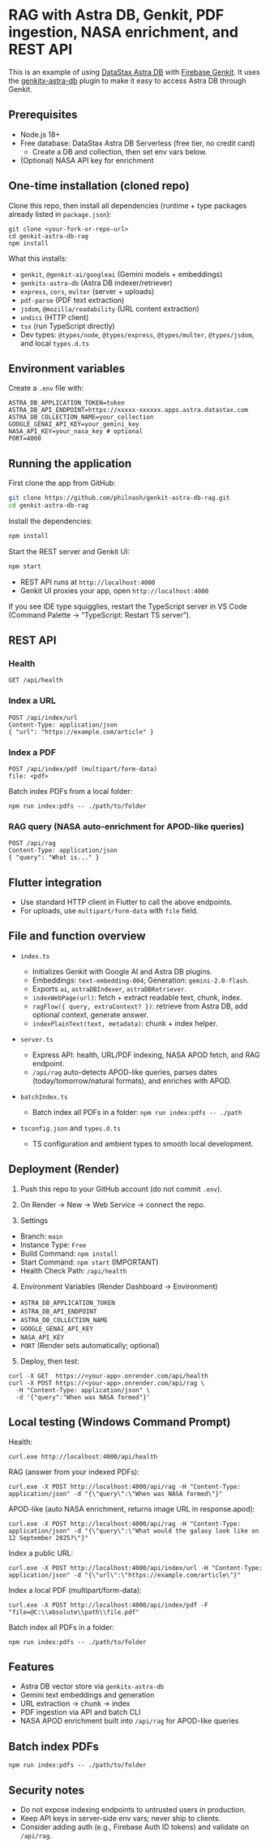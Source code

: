 # RAG with Astra DB, Genkit, PDF ingestion, NASA enrichment, and REST API

This is an example of using [DataStax Astra DB](https://www.datastax.com/products/datastax-astra) with [Firebase Genkit](https://firebase.google.com/docs/genkit). It uses the [genkitx-astra-db](https://www.npmjs.com/package/genkitx-astra-db) plugin to make it easy to access Astra DB through Genkit.

## Prerequisites

- Node.js 18+
- Free database: DataStax Astra DB Serverless (free tier, no credit card)
  - Create a DB and collection, then set env vars below.
- (Optional) NASA API key for enrichment

## One-time installation (cloned repo)

Clone this repo, then install all dependencies (runtime + type packages already listed in `package.json`):

```
git clone <your-fork-or-repo-url>
cd genkit-astra-db-rag
npm install
```

What this installs:
- `genkit`, `@genkit-ai/googleai` (Gemini models + embeddings)
- `genkitx-astra-db` (Astra DB indexer/retriever)
- `express`, `cors`, `multer` (server + uploads)
- `pdf-parse` (PDF text extraction)
- `jsdom`, `@mozilla/readability` (URL content extraction)
- `undici` (HTTP client)
- `tsx` (run TypeScript directly)
- Dev types: `@types/node`, `@types/express`, `@types/multer`, `@types/jsdom`, and local `types.d.ts`

## Environment variables

Create a `.env` file with:

```
ASTRA_DB_APPLICATION_TOKEN=token
ASTRA_DB_API_ENDPOINT=https://xxxxx-xxxxxx.apps.astra.datastax.com
ASTRA_DB_COLLECTION_NAME=your_collection
GOOGLE_GENAI_API_KEY=your_gemini_key
NASA_API_KEY=your_nasa_key # optional
PORT=4000
```

## Running the application

First clone the app from GitHub:

```sh
git clone https://github.com/philnash/genkit-astra-db-rag.git
cd genkit-astra-db-rag
```

Install the dependencies:

```sh
npm install
```

Start the REST server and Genkit UI:

```sh
npm start
```

- REST API runs at `http://localhost:4000`
- Genkit UI proxies your app, open `http://localhost:4000`

If you see IDE type squigglies, restart the TypeScript server in VS Code (Command Palette → “TypeScript: Restart TS server”).

## REST API

### Health

```
GET /api/health
```

### Index a URL

```
POST /api/index/url
Content-Type: application/json
{ "url": "https://example.com/article" }
```

### Index a PDF

```
POST /api/index/pdf (multipart/form-data)
file: <pdf>
```

Batch index PDFs from a local folder:

```
npm run index:pdfs -- ./path/to/folder
```

### RAG query (NASA auto-enrichment for APOD-like queries)

```
POST /api/rag
Content-Type: application/json
{ "query": "What is..." }
```

## Flutter integration

- Use standard HTTP client in Flutter to call the above endpoints.
- For uploads, use `multipart/form-data` with `file` field.

## File and function overview

- `index.ts`
  - Initializes Genkit with Google AI and Astra DB plugins.
  - Embeddings: `text-embedding-004`; Generation: `gemini-2.0-flash`.
  - Exports `ai`, `astraDBIndexer`, `astraDBRetriever`.
  - `indexWebPage(url)`: fetch + extract readable text, chunk, index.
  - `ragFlow({ query, extraContext? })`: retrieve from Astra DB, add optional context, generate answer.
  - `indexPlainText(text, metadata)`: chunk + index helper.

- `server.ts`
  - Express API: health, URL/PDF indexing, NASA APOD fetch, and RAG endpoint.
  - `/api/rag` auto-detects APOD-like queries, parses dates (today/tomorrow/natural formats), and enriches with APOD.

- `batchIndex.ts`
  - Batch index all PDFs in a folder: `npm run index:pdfs -- ./path`

- `tsconfig.json` and `types.d.ts`
  - TS configuration and ambient types to smooth local development.

## Deployment (Render)

1) Push this repo to your GitHub account (do not commit `.env`).

2) On Render → New → Web Service → connect the repo.

3) Settings
- Branch: `main`
- Instance Type: `Free`
- Build Command: `npm install`
- Start Command: `npm start` (IMPORTANT)
- Health Check Path: `/api/health`

4) Environment Variables (Render Dashboard → Environment)
- `ASTRA_DB_APPLICATION_TOKEN`
- `ASTRA_DB_API_ENDPOINT`
- `ASTRA_DB_COLLECTION_NAME`
- `GOOGLE_GENAI_API_KEY`
- `NASA_API_KEY`
- `PORT` (Render sets automatically; optional)

5) Deploy, then test:
```
curl -X GET  https://<your-app>.onrender.com/api/health
curl -X POST https://<your-app>.onrender.com/api/rag \
  -H "Content-Type: application/json" \
  -d '{"query":"When was NASA formed"}'
```

## Local testing (Windows Command Prompt)

Health:
```
curl.exe http://localhost:4000/api/health
```

RAG (answer from your indexed PDFs):
```
curl.exe -X POST http://localhost:4000/api/rag -H "Content-Type: application/json" -d "{\"query\":\"When was NASA formed\"}"
```

APOD-like (auto NASA enrichment, returns image URL in response.apod):
```
curl.exe -X POST http://localhost:4000/api/rag -H "Content-Type: application/json" -d "{\"query\":\"What would the galaxy look like on 12 September 2025?\"}"
```

Index a public URL:
```
curl.exe -X POST http://localhost:4000/api/index/url -H "Content-Type: application/json" -d "{\"url\":\"https://example.com/article\"}"
```

Index a local PDF (multipart/form-data):
```
curl.exe -X POST http://localhost:4000/api/index/pdf -F "file=@C:\\absolute\\path\\file.pdf"
```

Batch index all PDFs in a folder:
```
npm run index:pdfs -- ./path/to/folder
```


## Features
- Astra DB vector store via `genkitx-astra-db`
- Gemini text embeddings and generation
- URL extraction → chunk → index
- PDF ingestion via API and batch CLI
- NASA APOD enrichment built into `/api/rag` for APOD-like queries

## Batch index PDFs
```
npm run index:pdfs -- ./path/to/folder
```

## Security notes
- Do not expose indexing endpoints to untrusted users in production.
- Keep API keys in server-side env vars; never ship to clients.
- Consider adding auth (e.g., Firebase Auth ID tokens) and validate on `/api/rag`.
